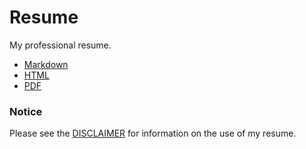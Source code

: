 # Resume
My professional resume.

- [Markdown](./resume.md)
- [HTML](http://sbennett1990.github.io/Resume/)
- [PDF](http://sbennett1990.github.io/Resume/resume.pdf)

### Notice
Please see the [DISCLAIMER](./DISCLAIMER) for information on the use of my resume.
